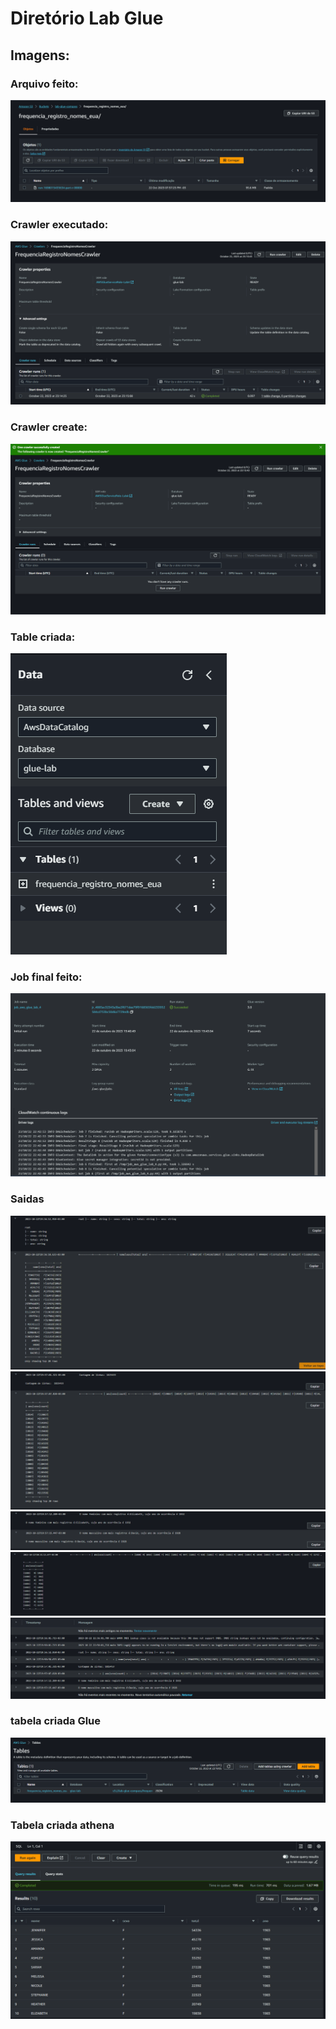 Diretório Lab Glue
==================

## Imagens:

### Arquivo feito:
![image](img/arquivo_feito.png)

### Crawler executado:
![image](img/crawler_executado.png)

### Crawler create:
![image](img/create_crawler.png)

### Table criada:
![image](img/criada-table.png)

### Job final feito:
![image](img/job_final_feito.png)

### Saidas
![image](img/saida_1.png)
![image](img/saida_2.png)
![image](img/saida_3.png)
![image](img/saida_4.png)
![image](img/saida.png)

### tabela criada Glue
![image](img/tabela-criada-glue.png)
### Tabela criada athena
![image](img/table-criada-athena.png)